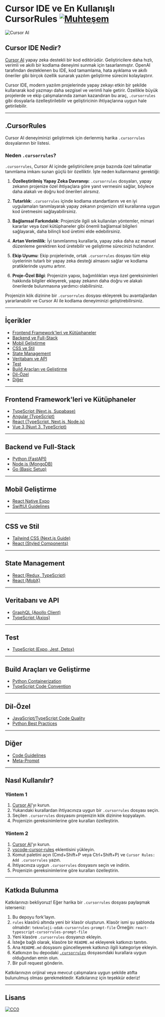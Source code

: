 # Cursor IDE ve En Kullanışlı CursorRules [![Muhteşem](https://cdn.rawgit.com/sindresorhus/awesome/d7305f38d29fed78fa85652e3a63e154dd8e8829/media/badge.svg)](https://github.com/sindresorhus/awesome)

![Cursor AI](https://webfellas.com.tr/wp-content/uploads/2025/01/cursor-ai.jpg)

## Cursor IDE Nedir?

[Cursor AI](https://cursor.sh/) yapay zeka destekli bir kod editörüdür. Geliştiricilere daha hızlı, verimli ve akıllı bir kodlama deneyimi sunmak için tasarlanmıştır. OpenAI tarafından desteklenen bu IDE, kod tamamlama, hata ayıklama ve akıllı öneriler gibi birçok özellik sunarak yazılım geliştirme sürecini kolaylaştırır.

Cursor IDE, modern yazılım projelerinde yapay zekayı etkin bir şekilde kullanarak kod yazmayı daha sezgisel ve verimli hale getirir. Özellikle büyük projelerde ve ekip çalışmalarında zaman kazandıran bu araç, `.cursorrules` gibi dosyalarla özelleştirilebilir ve geliştiricinin ihtiyaçlarına uygun hale getirilebilir.

---

## .CursorRules

Cursor AI deneyiminizi geliştirmek için derlenmiş harika `.cursorrules` dosyalarının bir listesi.

### Neden `.cursorrules`?

`.cursorrules`, Cursor AI içinde geliştiricilere proje bazında özel talimatlar tanımlama imkanı sunan güçlü bir özelliktir. İşte neden kullanmanız gerektiği:

1. **Özelleştirilmiş Yapay Zeka Davranışı**: `.cursorrules` dosyaları, yapay zekanın projenize özel ihtiyaçlara göre yanıt vermesini sağlar, böylece daha alakalı ve doğru kod önerileri alırsınız.

2. **Tutarlılık**: `.cursorrules` içinde kodlama standartlarını ve en iyi uygulamaları tanımlayarak yapay zekanın projenizin stil kurallarına uygun kod üretmesini sağlayabilirsiniz.

3. **Bağlamsal Farkındalık**: Projenizle ilgili sık kullanılan yöntemler, mimari kararlar veya özel kütüphaneler gibi önemli bağlamsal bilgileri sağlayarak, daha bilinçli kod üretimi elde edebilirsiniz.

4. **Artan Verimlilik**: İyi tanımlanmış kurallarla, yapay zeka daha az manuel düzenleme gerektiren kod üretebilir ve geliştirme sürecinizi hızlandırır.

5. **Ekip Uyumu**: Ekip projelerinde, ortak `.cursorrules` dosyası tüm ekip üyelerinin tutarlı bir yapay zeka desteği almasını sağlar ve kodlama pratiklerinde uyumu artırır.

6. **Proje-Özel Bilgi**: Projenizin yapısı, bağımlılıkları veya özel gereksinimleri hakkında bilgiler ekleyerek, yapay zekanın daha doğru ve alakalı önerilerde bulunmasına yardımcı olabilirsiniz.

Projenizin kök dizinine bir `.cursorrules` dosyası ekleyerek bu avantajlardan yararlanabilir ve Cursor AI ile kodlama deneyiminizi geliştirebilirsiniz.

---

## İçerikler

- [Frontend Framework'leri ve Kütüphaneler](#frontend-frameworkleri-ve-kütüphaneler)
- [Backend ve Full-Stack](#backend-ve-full-stack)
- [Mobil Geliştirme](#mobil-geliştirme)
- [CSS ve Stil](#css-ve-stil)
- [State Management](#state-management)
- [Veritabanı ve API](#veritabanı-ve-api)
- [Test](#test)
- [Build Araçları ve Geliştirme](#build-aracları-ve-geliştirme)
- [Dil-Özel](#dil-özel)
- [Diğer](#diğer)

---

## Frontend Framework'leri ve Kütüphaneler

- [TypeScript (Next.js, Supabase)](./rules/typescript-nextjs-supabase-cursorrules-prompt-file/.cursorrules)
- [Angular (TypeScript)](./rules/angular-typescript-cursorrules-prompt-file/.cursorrules)
- [React (TypeScript, Next.js, Node.js)](./rules/react-typescript-nextjs-nodejs-cursorrules-prompt-/.cursorrules)
- [Vue 3 (Nuxt 3, TypeScript)](./rules/vue-3-nuxt-3-typescript-cursorrules-prompt-file/.cursorrules)

---

## Backend ve Full-Stack

- [Python (FastAPI)](./rules/py-fast-api/.cursorrules)
- [Node.js (MongoDB)](./rules/nodejs-mongodb-cursorrules-prompt-file-tutorial/.cursorrules)
- [Go (Basic Setup)](./rules/htmx-go-basic-cursorrules-prompt-file/.cursorrules)

---

## Mobil Geliştirme

- [React Native Expo](./rules/react-native-expo-cursorrules-prompt-file/.cursorrules)
- [SwiftUI Guidelines](./rules/swiftui-guidelines-cursorrules-prompt-file/.cursorrules)

---

## CSS ve Stil

- [Tailwind CSS (Next.js Guide)](./rules/tailwind-css-nextjs-guide-cursorrules-prompt-file/.cursorrules)
- [React (Styled Components)](./rules/react-styled-components-cursorrules-prompt-file/.cursorrules)

---

## State Management

- [React (Redux, TypeScript)](./rules/react-redux-typescript-cursorrules-prompt-file/.cursorrules)
- [React (MobX)](./rules/react-mobx-cursorrules-prompt-file/.cursorrules)

---

## Veritabanı ve API

- [GraphQL (Apollo Client)](./rules/react-graphql-apollo-client-cursorrules-prompt-file/.cursorrules)
- [TypeScript (Axios)](./rules/typescript-axios-cursorrules-prompt-file/.cursorrules)

---

## Test

- [TypeScript (Expo, Jest, Detox)](./rules/typescript-expo-jest-detox-cursorrules-prompt-file/.cursorrules)

---

## Build Araçları ve Geliştirme

- [Python Containerization](./rules/python-containerization-cursorrules-prompt-file/.cursorrules)
- [TypeScript Code Convention](./rules/typescript-code-convention-cursorrules-prompt-file/.cursorrules)

---

## Dil-Özel

- [JavaScript/TypeScript Code Quality](./rules/javascript-typescript-code-quality-cursorrules-pro/.cursorrules)
- [Python Best Practices](./rules/python-cursorrules-prompt-file-best-practices/.cursorrules)

---

## Diğer

- [Code Guidelines](./rules/code-guidelines-cursorrules-prompt-file/.cursorrules)
- [Meta-Prompt](./rules/meta-prompt-cursorrules-prompt-file/.cursorrules)

---

## Nasıl Kullanılır?

### Yöntem 1
1. [Cursor AI](https://cursor.sh/)'yı kurun.
2. Yukarıdaki kurallardan ihtiyacınıza uygun bir `.cursorrules` dosyası seçin.
3. Seçilen `.cursorrules` dosyasını projenizin kök dizinine kopyalayın.
4. Projenizin gereksinimlerine göre kuralları özelleştirin.

### Yöntem 2
1. [Cursor AI](https://cursor.sh/)'yı kurun.
2. [vscode-cursor-rules](https://marketplace.visualstudio.com/items?itemName=BeilunYang.cursor-rules) eklentisini yükleyin.
3. Komut paletini açın (Cmd+Shift+P veya Ctrl+Shift+P) ve `Cursor Rules: Add .cursorrules` yazın.
4. İhtiyacınıza uygun `.cursorrules` dosyasını seçin ve indirin.
5. Projenizin gereksinimlerine göre kuralları özelleştirin.

---

## Katkıda Bulunma

Katkılarınızı bekliyoruz! Eğer harika bir `.cursorrules` dosyası paylaşmak isterseniz:

1. Bu depoyu fork'layın.
2. `rules` klasörü altında yeni bir klasör oluşturun. Klasör ismi şu şablonda olmalıdır:
   `teknoloji-odak-cursorrules-prompt-file`
   Örneğin: `react-typescript-cursorrules-prompt-file`
3. Yeni klasöre `.cursorrules` dosyanızı ekleyin.
4. İsteğe bağlı olarak, klasöre bir `README.md` ekleyerek katkınızı tanıtın.
5. Ana `README.md` dosyasını güncelleyerek katkınızı ilgili kategoriye ekleyin.
6. Katkınızın bu depodaki [`.cursorrules`](./.cursorrules) dosyasındaki kurallara uygun olduğundan emin olun.
7. Bir pull request gönderin.

Katkılarınızın orijinal veya mevcut çalışmalara uygun şekilde atıfta bulunulmuş olması gerekmektedir. Katkılarınız için teşekkür ederiz!

---

## Lisans

[![CC0](https://licensebuttons.net/p/zero/1.0/88x31.png)](https://creativecommons.org/publicdomain/zero/1.0/)
